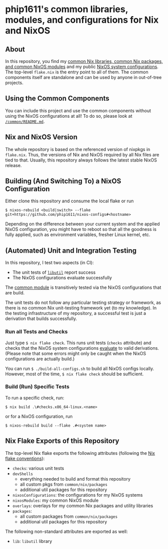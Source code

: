 # phip1611's common libraries, modules, and configurations for Nix and NixOS

## About

In this repository, you find my
[common Nix libraries, common Nix packages, and common NixOS modules](/common/README.md)
and my public [NixOS system configurations](/hosts/README.md).
The top-level `flake.nix` is the entry point to all of them. The common
components itself are standalone and can be used by anyone in out-of-tree projects.


## Using the Common Components

You can include this project and use the common components without using the
NixOS configurations at all! To do so, please look at
[`/common/README.md`](/common/README.md).


## Nix and NixOS Version

The whole repository is based on the referenced version of nixpkgs in
`flake.nix`. Thus, the versions of Nix and NixOS required by all Nix files are
tied to that. Usually, this repository always follows the latest stable NixOS
release.


## Building (And Switching To) a NixOS Configuration

Either clone this repository and consume the local flake or run

```shell
$ nixos-rebuild <build|switch> --flake git+https://github.com/phip1611/nixos-configs#<hostname>
```

Depending on the difference between your current system and the applied NixOS
configuration, you might have to reboot so that all the goodness is fully
applied, such as environment variables, fresher Linux kernel, etc.


## (Automated) Unit and Integration Testing

In this repository, I test two aspects (in CI):

- The unit tests of [`libutil`](/common/libutil/README.md) report success
- The NixOS configurations evaluate successfully

The [common module](./common/module/README.md) is transitively tested via the
NixOS configurations that are build.

The unit tests do not follow any particular testing strategy or framework, as
there is no common Nix unit-testing framework yet (to my knowledge). In the
testing infrastructure of my repository, a successful test is just a derivation
that builds successfully.


### Run all Tests and Checks

Just type `$ nix flake check`. This runs unit tests (`checks` attribute) and
checks that the NixOS system configurations
[evaluate](https://github.com/NixOS/nix/blob/3c200da242d8f0ccda447866028bb757e0b0bbd9/src/nix/flake.cc#L488)
to valid derivations. (Please note that some errors might only be caught when
the NixOS configurations are actually build.)

You can run `$ ./build-all-configs.sh` to build all NixOS configs locally.
However, most of the time, `$ nix flake check` should be sufficient.


### Build (Run) Specific Tests

To run a specific check, run:

```shell
$ nix build .\#checks.x86_64-linux.<name>
```

or for a NixOS configuration, run

```console
$ nixos-rebuild build --flake .#<system name>
```


## Nix Flake Exports of this Repository

The top-level Nix flake exports the following attributes (following the [Nix
flake conventions](https://nixos.wiki/wiki/Flakes)):

- `checks`: various unit tests
- `devShells`
  - everything needed to build and format this repository
  - all custom pkgs from `common/nix/packages`
  - additional util packages for this repository
- `nixosConfigurations`: the configurations for my NixOS systems
- `nixosModules`: my common NixOS module
- `overlays`: overlays for my common Nix packages and utility libraries
- `packages`:
  - all custom packages from `common/nix/packages`
  - additional util packages for this repository

The following non-standard attributes are exported as well:

- `lib`: `libutil` library
